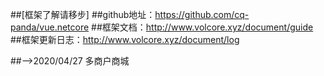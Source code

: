 ##[框架了解请移步]
##github地址：https://github.com/cq-panda/vue.netcore
##框架文档：http://www.volcore.xyz/document/guide
##框架更新日志：http://www.volcore.xyz/document/log
  
##-->2020/04/27 多商户商城
